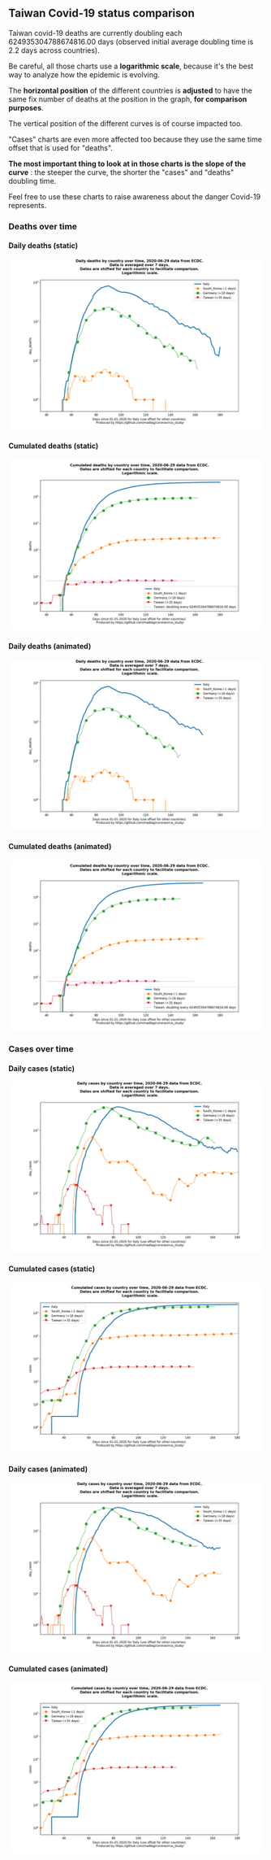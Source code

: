## Taiwan Covid-19 status comparison 

Taiwan covid-19 deaths are currently doubling each 624935304788674816.00 days (observed initial average doubling time is 2.2 days across countries).



Be careful, all those charts use a **logarithmic scale**, because it's the best way to analyze how the epidemic is evolving.
 
The **horizontal position** of the different countries is **adjusted** to have the same fix number of deaths at the position in the graph, **for comparison purposes**.

The vertical position of the different curves is of course impacted too.

"Cases" charts are even more affected too because they use the same time offset that is used for "deaths".

**The most important thing to look at in those charts is the slope of the curve** : the steeper the curve, the shorter the "cases" and "deaths" doubling time.

Feel free to use these charts to raise awareness about the danger Covid-19 represents. 


 
### Deaths over time
 
#### Daily deaths (static)
![Taiwan covid-19 daily deaths static chart](https://raw.githubusercontent.com/madlag/coronavirus_study/master/notebooks/graphs/2020-06-29/countries/Taiwan/2020-06-29_Taiwan_day_deaths.png "Taiwan covid-19 day_deaths static chart")   
 
#### Cumulated deaths (static)
![Taiwan covid-19 cumulated deaths static chart](https://raw.githubusercontent.com/madlag/coronavirus_study/master/notebooks/graphs/2020-06-29/countries/Taiwan/2020-06-29_Taiwan_deaths.png "Taiwan covid-19 deaths static chart")   
 
#### Daily deaths (animated)
![Taiwan covid-19 daily deaths animated chart](https://raw.githubusercontent.com/madlag/coronavirus_study/master/notebooks/graphs/2020-06-29/countries/Taiwan/2020-06-29_Taiwan_day_deaths.gif "Taiwan covid-19 day_deaths animated chart")   
 
#### Cumulated deaths (animated)
![Taiwan covid-19 cumulated deaths animated chart](https://raw.githubusercontent.com/madlag/coronavirus_study/master/notebooks/graphs/2020-06-29/countries/Taiwan/2020-06-29_Taiwan_deaths.gif "Taiwan covid-19 deaths animated chart")   

 
### Cases over time
 
#### Daily cases (static)
![Taiwan covid-19 daily cases static chart](https://raw.githubusercontent.com/madlag/coronavirus_study/master/notebooks/graphs/2020-06-29/countries/Taiwan/2020-06-29_Taiwan_day_cases.png "Taiwan covid-19 day_cases static chart")   
 
#### Cumulated cases (static)
![Taiwan covid-19 cumulated cases static chart](https://raw.githubusercontent.com/madlag/coronavirus_study/master/notebooks/graphs/2020-06-29/countries/Taiwan/2020-06-29_Taiwan_cases.png "Taiwan covid-19 cases static chart")   
 
#### Daily cases (animated)
![Taiwan covid-19 daily cases animated chart](https://raw.githubusercontent.com/madlag/coronavirus_study/master/notebooks/graphs/2020-06-29/countries/Taiwan/2020-06-29_Taiwan_day_cases.gif "Taiwan covid-19 day_cases animated chart")   
 
#### Cumulated cases (animated)
![Taiwan covid-19 cumulated cases animated chart](https://raw.githubusercontent.com/madlag/coronavirus_study/master/notebooks/graphs/2020-06-29/countries/Taiwan/2020-06-29_Taiwan_cases.gif "Taiwan covid-19 cases animated chart")   

